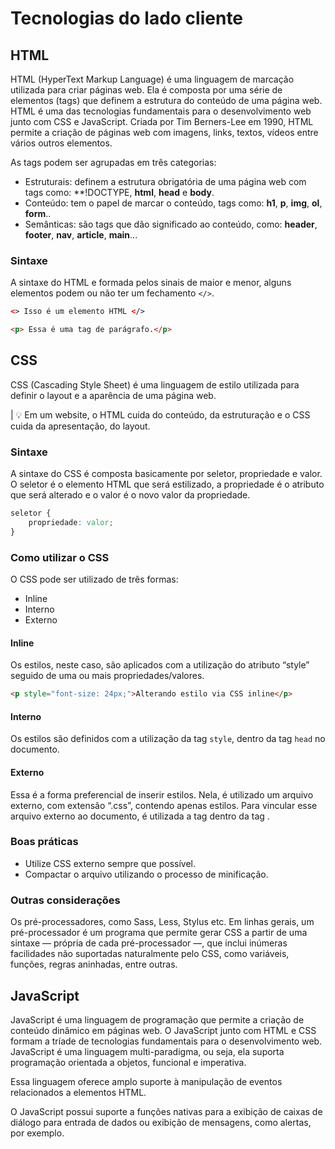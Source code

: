 # Tecnologias do lado cliente

## HTML

HTML (HyperText Markup Language) é uma linguagem de marcação utilizada para criar páginas web. Ela é composta por uma série de elementos (tags) que definem a estrutura do conteúdo de uma página web. HTML é uma das tecnologias fundamentais para o desenvolvimento web junto com CSS e JavaScript. Criada por Tim Berners-Lee em 1990, HTML permite a criação de páginas web com imagens, links, textos, vídeos entre vários outros elementos.

As tags podem ser agrupadas em três categorias:

- Estruturais: definem a estrutura obrigatória de uma página web com tags como: **!DOCTYPE, **html**, **head** e **body**.
- Conteúdo: tem o papel de marcar o conteúdo, tags como: **h1**, **p**, **img**, **ol**, **form**..
- Semânticas: são tags que dão significado ao conteúdo, como: **header**, **footer**, **nav**, **article**, **main**...

### Sintaxe

A sintaxe do HTML e formada pelos sinais de maior e menor, alguns elementos podem ou não ter um fechamento `</>`.

```html
<> Isso é um elemento HTML </>

<p> Essa é uma tag de parágrafo.</p>
```
  
## CSS

CSS (Cascading Style Sheet) é uma linguagem de estilo utilizada para definir o layout e a aparência de uma página web.

| 💡 Em um website, o HTML cuida do conteúdo, da estruturação e o CSS cuida da apresentação, do layout.

### Sintaxe

A sintaxe do CSS é composta basicamente por seletor, propriedade e valor. O seletor é o elemento HTML que será estilizado, a propriedade é o atributo que será alterado e o valor é o novo valor da propriedade.

```css
seletor {
    propriedade: valor;
}
```

### Como utilizar o CSS

O CSS pode ser utilizado de três formas:

- Inline
- Interno
- Externo

#### Inline

Os estilos, neste caso, são aplicados com a utilização do atributo “style” seguido de uma ou mais propriedades/valores.

```html
<p style="font-size: 24px;">Alterando estilo via CSS inline</p>
```

#### Interno

Os estilos são definidos com a utilização da tag `style`, dentro da tag `head` no documento.

#### Externo

Essa é a forma preferencial de inserir estilos. Nela, é utilizado um arquivo externo, com extensão “.css”, contendo apenas estilos. Para vincular esse arquivo externo ao documento, é utilizada a tag <link> dentro da tag <head>.

### Boas práticas

- Utilize CSS externo sempre que possível.
- Compactar o arquivo utilizando o processo de minificação.

### Outras considerações

Os pré-processadores, como Sass, Less, Stylus etc. Em linhas gerais, um pré-processador é um programa que permite gerar CSS a partir de uma sintaxe — própria de cada pré-processador —, que inclui inúmeras facilidades não suportadas naturalmente pelo CSS, como variáveis, funções, regras aninhadas, entre outras.

## JavaScript

JavaScript é uma linguagem de programação que permite a criação de conteúdo dinâmico em páginas web. O JavaScript junto com HTML e CSS formam a tríade de tecnologias fundamentais para o desenvolvimento web. JavaScript é uma linguagem multi-paradigma, ou seja, ela suporta programação orientada a objetos, funcional e imperativa.


Essa linguagem oferece amplo suporte à manipulação de eventos relacionados a elementos HTML.

O JavaScript possui suporte a funções nativas para a exibição de caixas de diálogo para entrada de dados ou exibição de mensagens, como alertas, por exemplo.